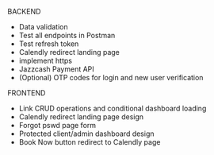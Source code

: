 BACKEND
- Data validation
- Test all endpoints in Postman
- Test refresh token
- Calendly redirect landing page
- implement https
- Jazzcash Payment API
- (Optional) OTP codes for login and new user verification

FRONTEND
- Link CRUD operations and conditional dashboard loading
- Calendly redirect landing page design
- Forgot pswd page form
- Protected client/admin dashboard design
- Book Now button redirect to Calendly page
